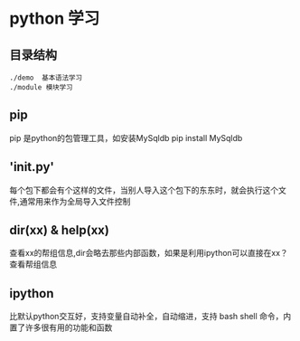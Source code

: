 python 学习
=================
## 目录结构
    ./demo  基本语法学习
    ./module 模块学习
    
    
## pip    
pip 是python的包管理工具，如安装MySqldb  pip install MySqldb
 
## '__init__.py'
每个包下都会有个这样的文件，当别人导入这个包下的东东时，就会执行这个文件,通常用来作为全局导入文件控制

## dir(xx) & help(xx)
查看xx的帮组信息,dir会略去那些内部函数，如果是利用ipython可以直接在xx？查看帮组信息

## ipython
比默认python交互好，支持变量自动补全，自动缩进，支持 bash shell 命令，内置了许多很有用的功能和函数